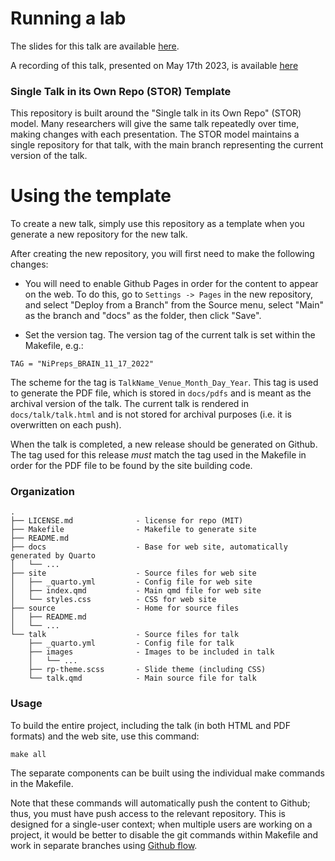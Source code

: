 # Running a lab

The slides for this talk are available [here](https://poldrack.github.io/talks-RunningALab/talk/talk.html#/title-slide).

A recording of this talk, presented on  May 17th 2023, is available [here](https://www.dropbox.com/s/ads02aipu7idaj6/Poldrack_HowToRunALab_2023_05_17.mp4?dl=0 "Talk Recording")


### Single Talk in its Own Repo (STOR) Template

This repository is built around the "Single talk in its Own Repo" (STOR) model.  Many researchers will give the same talk repeatedly over time, making changes with each presentation.  The STOR model maintains a single repository for that talk, with the main branch representing the current version of the talk.  

# Using the template

To create a new talk, simply use this repository as a template when you generate a new repository for the new talk. 

After creating the new repository, you will first need to make the following changes:

- You will need to enable Github Pages in order for the content to appear on the web.  To do this, go to `Settings -> Pages` in the new repository, and select "Deploy from a Branch" from the Source menu, select "Main" as the branch and "docs" as the folder, then click "Save".

- Set the version tag. The version tag of the current talk is set within the Makefile, e.g.:

`TAG = "NiPreps_BRAIN_11_17_2022"`

The scheme for the tag is `TalkName_Venue_Month_Day_Year`.  This tag is used to generate the PDF file, which is stored in `docs/pdfs` and is meant as the archival version of the talk.  The current talk is rendered in `docs/talk/talk.html` and is not stored for archival purposes (i.e. it is overwritten on each push). 

When the talk is completed, a new release should be generated on Github.  The tag used for this release *must* match the tag used in the Makefile in order for the PDF file to be found by the site building code.


### Organization

```
.
├── LICENSE.md              - license for repo (MIT)
├── Makefile                - Makefile to generate site
├── README.md
├── docs                    - Base for web site, automatically generated by Quarto
│   └── ...
├── site                    - Source files for web site
│   ├── _quarto.yml         - Config file for web site
│   ├── index.qmd           - Main qmd file for web site
│   └── styles.css          - CSS for web site
├── source                  - Home for source files
│   ├── README.md
│   └── ...
└── talk                    - Source files for talk
    ├── _quarto.yml         - Config file for talk
    ├── images              - Images to be included in talk
    │   └── ...
    ├── rp-theme.scss       - Slide theme (including CSS)
    └── talk.qmd            - Main source file for talk
```

### Usage

To build the entire project, including the talk (in both HTML and PDF formats) and the web site, use this command:

`make all`

The separate components can be built using the individual make commands in the Makefile.

Note that these commands will automatically push the content to Github; thus, you must have push access to the relevant repository.  This is designed for a single-user context; when multiple users are working on a project, it would be better to disable the git commands within Makefile and work in separate branches using [Github flow](https://docs.github.com/en/get-started/quickstart/github-flow).

